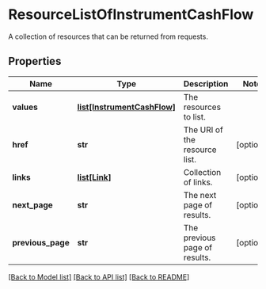 # ResourceListOfInstrumentCashFlow

A collection of resources that can be returned from requests.

## Properties
Name | Type | Description | Notes
------------ | ------------- | ------------- | -------------
**values** | [**list[InstrumentCashFlow]**](InstrumentCashFlow.md) | The resources to list. | 
**href** | **str** | The URI of the resource list. | [optional] 
**links** | [**list[Link]**](Link.md) | Collection of links. | [optional] 
**next_page** | **str** | The next page of results. | [optional] 
**previous_page** | **str** | The previous page of results. | [optional] 

[[Back to Model list]](../README.md#documentation-for-models) [[Back to API list]](../README.md#documentation-for-api-endpoints) [[Back to README]](../README.md)



